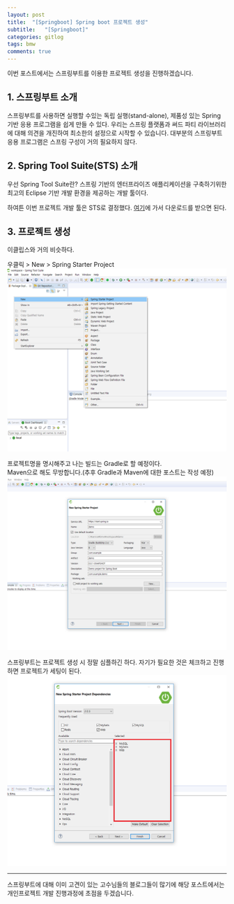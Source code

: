 ```yaml
---
layout: post
title:  "[Springboot] Spring boot 프로젝트 생성"
subtitle:   "[Springboot]"
categories: gitlog
tags: bmw
comments: true
---
```


이번 포스트에서는 스프링부트를 이용한 프로젝트 생성을 진행하겠습니다.


## 1. 스프링부트 소개

스프링부트를 사용하면 실행할 수있는 독립 실행(stand-alone), 제품성 있는 Spring 기반 응용 프로그램을 쉽게 만들 수 있다. 
우리는 스프링 플랫폼과 써드 파티 라이브러리에 대해 의견을 개진하여 최소한의 설정으로 시작할 수 있습니다. 
대부분의 스프링부트 응용 프로그램은 스프링 구성이 거의 필요하지 않다.

## 2. Spring Tool Suite(STS) 소개

우선 Spring Tool Suite란?
스프링 기반의 엔터프라이즈 애플리케이션을 구축하기위한 최고의 Eclipse 기반 개발 환경을 제공하는 개발 툴이다.

하여튼 이번 프로젝트 개발 툴은 STS로 결정했다. [여기](https://spring.io/tools/sts/all)에 가서 다운로드를 받으면 된다.


## 3. 프로젝트 생성

이클립스와 거의 비슷하다.

우클릭 > New > Spring Starter Project
[![프로젝트 생성 STEP1](/assets/img/bmw/201807/2018-07-15-createProjectStep1.png)]()

  
프로젝트명을 명시해주고 나는 빌드는 Gradle로 할 예정이다.  
Maven으로 해도 무방합니다.(추후 Gradle과 Maven에 대한 포스트는 작성 예정)
[![프로젝트 생성 STEP2](/assets/img/bmw/201807/2018-07-15-createProjectStep2.png)]()

  
스프링부트는 프로젝트 생성 시 정말 심플하긴 하다.
자기가 필요한 것은 체크하고 진행하면 프로젝트가 세팅이 된다.
[![프로젝트 생성 STEP3](/assets/img/bmw/201807/2018-07-15-createProjectStep3.png)]()


---
스프링부트에 대해 이미 고견이 있는 고수님들의 블로그들이 많기에
해당 포스트에서는 개인프로젝트 개발 진행과정에 초점을 두겠습니다.